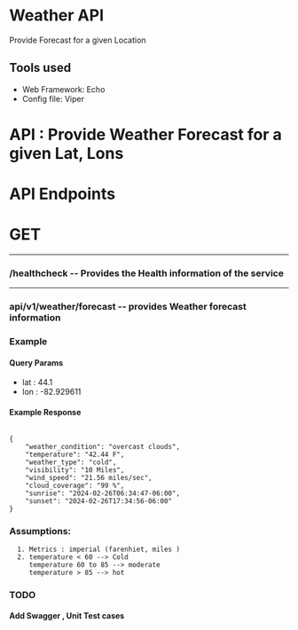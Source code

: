 # Weather API
Provide Forecast for a given Location

## **Tools used**
* Web Framework: Echo
* Config file: Viper


# API : Provide Weather Forecast for a given Lat, Lons

# API Endpoints

# GET
_____________________________________________
### /healthcheck  -- Provides the Health information of the service


------------------------------------------------------------
### api/v1/weather/forecast  --  provides Weather forecast information 

### Example 
 #### Query Params
 * lat : 44.1
 * lon : -82.929611

#### Example Response
````

{
    "weather_condition": "overcast clouds",
    "temperature": "42.44 F",
    "weather_type": "cold",
    "visibility": "10 Miles",
    "wind_speed": "21.56 miles/sec",
    "cloud_coverage": "99 %",
    "sunrise": "2024-02-26T06:34:47-06:00",
    "sunset": "2024-02-26T17:34:56-06:00"
}
````


### Assumptions:
 ````
   1. Metrics : imperial (farenhiet, miles )
   2. temperature < 60 --> Cold
      temperature 60 to 85 --> moderate
      temperature > 85 --> hot
 ````

 ### TODO
  #### Add Swagger , Unit Test cases
   
 
